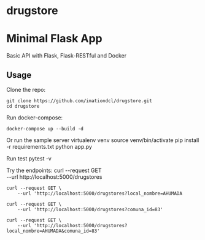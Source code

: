 # drugstore
Minimal Flask App
=================

Basic API with Flask, Flask-RESTful and
Docker

Usage
-----

Clone the repo:

    git clone https://github.com/imationdcl/drugstore.git
    cd drugstore

Run docker-compose:

    docker-compose up --build -d

Or run the sample server
    virtualenv venv
    source venv/bin/activate
    pip install -r requirements.txt
    python app.py

Run test 
    pytest -v

Try the endpoints:
    curl --request GET \
        --url http://localhost:5000/drugstores
    
    curl --request GET \
        --url 'http://localhost:5000/drugstores?local_nombre=AHUMADA
        
    curl --request GET \
        --url 'http://localhost:5000/drugstores?comuna_id=83'
  
    curl --request GET \
        --url 'http://localhost:5000/drugstores?local_nombre=AHUMADA&comuna_id=83'
